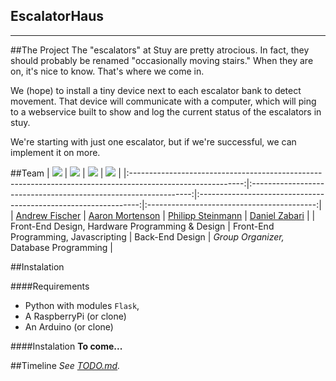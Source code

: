 EscalatorHaus
-------------
-------------

##The Project
The "escalators" at Stuy are pretty atrocious. In fact, they should probably be renamed "occasionally moving stairs." When they are on, it's nice to know. That's where we come in.  

We (hope) to install a tiny device next to each escalator bank to detect movement. That device will communicate with a computer, which will ping to a webservice built to show and log the current status of the escalators in stuy.  

We're starting with just one escalator, but if we're successful, we can implement it on more.


##Team
| ![](https://avatars2.githubusercontent.com/u/5422397?&s=150) | ![](https://avatars0.githubusercontent.com/u/5421231?&s=150) | ![](https://avatars2.githubusercontent.com/u/1449704?3&s=150) |     ![](http://i.imgur.com/rBULNDu.png)    |
|:----------------------------------------------------------------------------------------------------------:|:---------------------------------------------------------------:|:---------------------------------------------------------------:|:------------------------------------------:|
|                                [Andrew Fischer](https://github.com/afischer)                               |        [Aaron Mortenson](https://github.com/trunkatedpig)       |     [Philipp Steinmann](https://github.com/PhilippSteinmann)    | [Daniel Zabari](https://github.com/Zabari) |
| Front-End Design, Hardware Programming & Design                                                         | Front-End Programming, Javascripting                         | Back-End Design                                               | *Group Organizer,* Database Programming |


##Instalation

####Requirements
- Python with modules `Flask`,
- A RaspberryPi (or clone)
- An Arduino (or clone)

####Instalation
**To come...**

##Timeline
*See [TODO.md](https://github.com/Zabari/EscalatorHaus/blob/master/TODO.md).*
